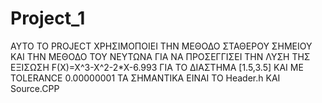 # Project_1
ΑΥΤΟ ΤΟ PROJECT ΧΡΗΣΙΜΟΠΟΙΕΙ ΤΗΝ ΜΕΘΟΔΟ ΣΤΑΘΕΡΟΥ ΣΗΜΕΙΟΥ ΚΑΙ ΤΗΝ ΜΕΘΟΔΟ ΤΟΥ ΝΕΥΤΩΝΑ ΓΙΑ ΝΑ ΠΡΟΣΕΓΓΙΣΕΙ ΤΗΝ ΛΥΣΗ ΤΗΣ ΕΞΙΣΩΣΗ F(X)=X^3-X^2-2*X-6.993 ΓΙΑ ΤΟ ΔΙΑΣΤΗΜΑ [1.5,3.5] ΚΑΙ ΜΕ TOLERANCE 0.00000001 ΤΑ ΣΗΜΑΝΤΙΚΑ ΕΙΝΑΙ ΤΟ Header.h KAI Source.CPP
